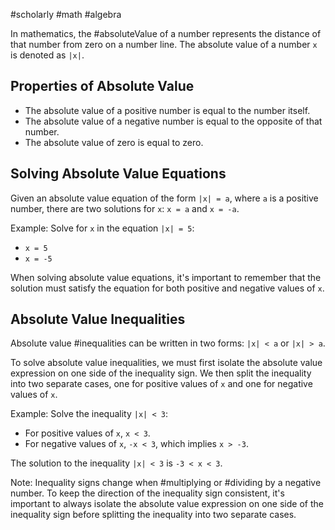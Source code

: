 #scholarly #math #algebra

In mathematics, the #absoluteValue of a number represents the distance of that number from zero on a number line. The absolute value of a number `x` is denoted as `|x|`.

## Properties of Absolute Value

-   The absolute value of a positive number is equal to the number itself.
-   The absolute value of a negative number is equal to the opposite of that number.
-   The absolute value of zero is equal to zero.

## Solving Absolute Value Equations

Given an absolute value equation of the form `|x| = a`, where `a` is a positive number, there are two solutions for `x`: `x = a` and `x = -a`.

Example: Solve for `x` in the equation `|x| = 5`:

-   `x = 5`
-   `x = -5`

When solving absolute value equations, it's important to remember that the solution must satisfy the equation for both positive and negative values of `x`.

## Absolute Value Inequalities

Absolute value #inequalities can be written in two forms: `|x| < a` or `|x| > a`.

To solve absolute value inequalities, we must first isolate the absolute value expression on one side of the inequality sign. We then split the inequality into two separate cases, one for positive values of `x` and one for negative values of `x`.

Example: Solve the inequality `|x| < 3`:

-   For positive values of `x`, `x < 3`.
-   For negative values of `x`, `-x < 3`, which implies `x > -3`.

The solution to the inequality `|x| < 3` is `-3 < x < 3`.

Note: Inequality signs change when #multiplying or #dividing by a negative number. To keep the direction of the inequality sign consistent, it's important to always isolate the absolute value expression on one side of the inequality sign before splitting the inequality into two separate cases.